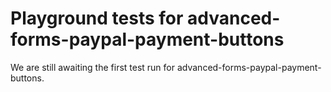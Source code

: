 # Playground tests for advanced-forms-paypal-payment-buttons
We are still awaiting the first test run for advanced-forms-paypal-payment-buttons.
